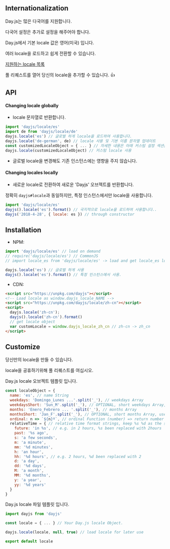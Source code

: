 ## Internationalization

Day.js는 많은 다국어를 지원합니다.

다국어 설정은 추가로 설정을 해주어야 합니다.

Day.js에서 기본 locale 값은 영어(미국) 입니다.

여러 locale을 로드하고 쉽게 전환할 수 있습니다.

[지원하는 locale 목록](../../src/locale)

풀 리퀘스트를 열어 당신의 locale을 추가할 수 있습니다. :+1:

## API

#### Changing locale globally

* locale 문자열로 반환합니다.

```js
import 'dayjs/locale/es'
import de from 'dayjs/locale/de'
dayjs.locale('es') // 글로벌 하게 locale을 로드하여 사용합니다.
dayjs.locale('de-german', de) // locale 사용 및 기본 이름 문자열 업데이트
const customizedLocaleObject = { ... } // 자세한 내용은 아래 커스텀 설정 섹션을 참조하세요.
dayjs.locale(customizedLocaleObject) // 커스텀 locale 사용
```

* 글로벌 locale을 변경해도 기존 인스턴스에는 영향을 주지 않습니다.

#### Changing locales locally

* 새로운 locale로 전환하여 새로운 'Dayjs' 오브젝트를 반환합니다.

정확히 `dayjs#locale`과 동일하지만, 특정 인스턴스에서만 locale을 사용합니다.

```js
import 'dayjs/locale/es'
dayjs().locale('es').format() // 국지적으로 locale을 로드하여 사용합니다..
dayjs('2018-4-28', { locale: es }) // through constructor
```

## Installation

* NPM:

```javascript
import 'dayjs/locale/es' // load on demand
// require('dayjs/locale/es') // CommonJS
// import locale_es from 'dayjs/locale/es' -> load and get locale_es locale object

dayjs.locale('es') // 글로벌 하게 사용
dayjs().locale('es').format() // 특정 인스턴스에서 사용.
```

* CDN:
```html
<script src="https://unpkg.com/dayjs"></script>
<!-- Load locale as window.dayjs_locale_NAME -->
<script src="https://unpkg.com/dayjs/locale/zh-cn"></script>
<script>
  dayjs.locale('zh-cn');
  dayjs().locale('zh-cn').format()
  // get locale object
  var customLocale = window.dayjs_locale_zh_cn // zh-cn -> zh_cn
</script>
```

## Customize

당신만의 locale을 만들 수 있습니다.

locale을 공휴하기위해 풀 리퀘스트를 여십시오.

Day.js locale 오브젝트 템플릿 입니다.
```javascript
const localeObject = {
  name: 'es', // name String
  weekdays: 'Domingo_Lunes ...'.split('_'), // weekdays Array
  weekdaysShort: 'Sun_M'.split('_'), // OPTIONAL, short weekdays Array, use first three letters if not provided
  months: 'Enero_Febrero ... '.split('_'), // months Array
  monthsShort: 'Jan_F'.split('_'), // OPTIONAL, short months Array, use first three letters if not provided
  ordinal: n => `${n}º`, // ordinal Function (number) => return number + output
  relativeTime = { // relative time format strings, keep %s %d as the same
    future: 'in %s', // e.g. in 2 hours, %s been replaced with 2hours
    past: '%s ago',
    s: 'a few seconds',
    m: 'a minute',
    mm: '%d minutes',
    h: 'an hour',
    hh: '%d hours', // e.g. 2 hours, %d been replaced with 2
    d: 'a day',
    dd: '%d days',
    M: 'a month',
    MM: '%d months',
    y: 'a year',
    yy: '%d years'
  }
}
```

Day.js locale 파일 템플릿 입니다.
```javascript
import dayjs from 'dayjs'

const locale = { ... } // Your Day.js locale Object.

dayjs.locale(locale, null, true) // load locale for later use

export default locale
```
